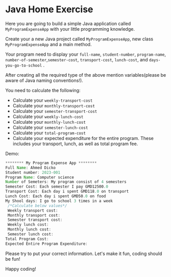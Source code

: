# Java Home Exercise

Here you are going to build a simple Java application called `MyProgramExpenseApp` with your little programming knowledge.

Create your a new Java project called `MyProgramExpenseApp`, new class `MyProgramExpenseApp` and a main method.

Your program need to display your `full-name`, `student-number`, `program-name`, `number-of-semester`,`semester-cost`, `transport-cost`, `lunch-cost`, and `days-you-go-to-school` .

After creating all the required type of the above mention variables(please be aware of Java naming conventions!).

You need to calculate the following:

* Calculate your `weekly-transport-cost`
* Calculate your `monthly-transport-cost`
* Calculate your `semester-transport-cost`
* Calculate your `weekly-lunch-cost`
* Calculate your `monthly-lunch-cost`
* Calculate your `semester-lunch-cost`
* Calculate your `total-program-cost`
* Calculate your expected expenditure for the entire program. These includes your transport, lunch, as well as total program fee.

Demo:

```java
******** My Program Expense App ********
Full Name: Ahmed Dicko
Student number: 2023-001
Program Name: Computer science
Number of Semeters: My program consist of 4 semesters
Semester Cost: Each semester I pay GMD12500.0
Transport Cost: Each day i spent GMD118.0 on transport
Lunch Cost: Each day i spent GMD50.0 on food
My Shool days: I go to school 3 times in a week
 /*Calculate below values*/
 Weekly transport cost:
 Monthly transport cost:
 Semester transport cost:
 Weekly lunch cost:
 Monthly lunch cost:
 Semester lunch cost:
Total Program Cost: 
Expected Entire Program Expenditure: 
```

Please try to put your correct information. Let's make it fun, coding should be fun!

Happy coding!